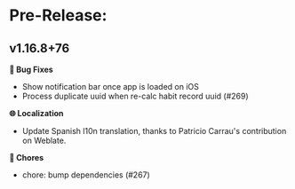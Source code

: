 <!--
Title: Pre-Released or Released: v1.2.3+xx
-->

# Pre-Release:

## v1.16.8+76

<!-- **✨ New Features** -->

**🐛 Bug Fixes**

- Show notification bar once app is loaded on iOS
- Process duplicate uuid when re-calc habit record uuid (#269)

<!-- **🍎 iOS** -->

<!-- **🍏 macOS** -->

<!-- **🪟 Windows** -->

**🌐 Localization**

- Update Spanish l10n translation, thanks to Patricio Carrau's contribution on Weblate.

**🧹 Chores**

- chore: bump dependencies (#267)

<!-- **📝 Documentation** -->
